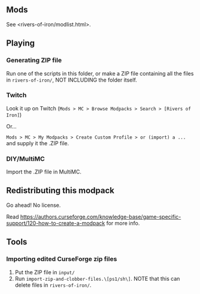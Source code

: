 ## Mods

See <rivers-of-iron/modlist.html>.

## Playing

### Generating ZIP file

Run one of the scripts in this folder, or make a ZIP file containing all the files in `rivers-of-iron/`, NOT INCLUDING the folder itself.

### Twitch

Look it up on Twitch (`Mods > MC > Browse Modpacks > Search > [Rivers of Iron]`)

Or...

`Mods > MC > My Modpacks > Create Custom Profile > or (import) a ...` and supply it the .ZIP file.

### DIY/MultiMC

Import the .ZIP file in MultiMC.

## Redistributing this modpack

Go ahead! No license.

Read <https://authors.curseforge.com/knowledge-base/game-specific-support/120-how-to-create-a-modpack> for more info.

## Tools

### Importing edited CurseForge zip files 

1. Put the ZIP file in `input/`
2. Run `import-zip-and-clobber-files.\[ps1/sh\]`. NOTE that this can delete files in `rivers-of-iron/`.